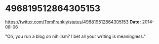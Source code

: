 # 496819512864305153
https://twitter.com/TomFrankly/status/496819512864305153
**Date:** 2014-08-06

"Oh, you run a blog on nihilism? I bet all your writing is meaningless."
